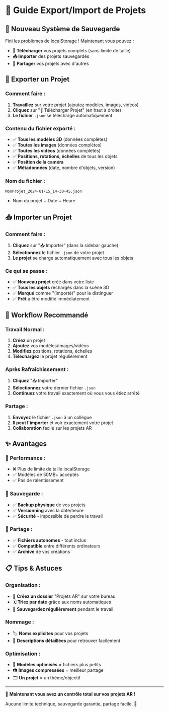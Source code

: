 # 📁 Guide Export/Import de Projets

## 🎯 **Nouveau Système de Sauvegarde**

Fini les problèmes de localStorage ! Maintenant vous pouvez :
- **💾 Télécharger** vos projets complets (sans limite de taille)
- **📥 Importer** des projets sauvegardés
- **🔄 Partager** vos projets avec d'autres

## 💾 **Exporter un Projet**

### Comment faire :
1. **Travaillez** sur votre projet (ajoutez modèles, images, vidéos)
2. **Cliquez** sur "💾 Télécharger Projet" (en haut à droite)
3. **Le fichier** `.json` se télécharge automatiquement

### Contenu du fichier exporté :
- ✅ **Tous les modèles 3D** (données complètes)
- ✅ **Toutes les images** (données complètes) 
- ✅ **Toutes les vidéos** (données complètes)
- ✅ **Positions, rotations, échelles** de tous les objets
- ✅ **Position de la caméra**
- ✅ **Métadonnées** (date, nombre d'objets, version)

### Nom du fichier :
`MonProjet_2024-01-15_14-30-45.json`
- Nom du projet + Date + Heure

## 📥 **Importer un Projet**

### Comment faire :
1. **Cliquez** sur "📥 Importer" (dans la sidebar gauche)
2. **Sélectionnez** le fichier `.json` de votre projet
3. **Le projet** se charge automatiquement avec tous les objets

### Ce qui se passe :
- ✅ **Nouveau projet** créé dans votre liste
- ✅ **Tous les objets** rechargés dans la scène 3D
- ✅ **Marqué** comme "(importé)" pour le distinguer
- ✅ **Prêt** à être modifié immédiatement

## 🔄 **Workflow Recommandé**

### Travail Normal :
1. **Créez** un projet
2. **Ajoutez** vos modèles/images/vidéos
3. **Modifiez** positions, rotations, échelles
4. **Téléchargez** le projet régulièrement

### Après Rafraîchissement :
1. **Cliquez** "📥 Importer"
2. **Sélectionnez** votre dernier fichier `.json`
3. **Continuez** votre travail exactement où vous vous étiez arrêté

### Partage :
1. **Envoyez** le fichier `.json` à un collègue
2. **Il peut l'importer** et voir exactement votre projet
3. **Collaboration** facile sur les projets AR

## ✨ **Avantages**

### 🚀 **Performance** :
- ❌ Plus de limite de taille localStorage
- ✅ Modèles de 50MB+ acceptés
- ✅ Pas de ralentissement

### 💾 **Sauvegarde** :
- ✅ **Backup physique** de vos projets
- ✅ **Versionning** avec la date/heure
- ✅ **Sécurité** - impossible de perdre le travail

### 🤝 **Partage** :
- ✅ **Fichiers autonomes** - tout inclus
- ✅ **Compatible** entre différents ordinateurs
- ✅ **Archive** de vos créations

## 📋 **Tips & Astuces**

### Organisation :
- 📁 **Créez un dossier** "Projets AR" sur votre bureau
- 🗓️ **Triez par date** grâce aux noms automatiques
- 💾 **Sauvegardez régulièrement** pendant le travail

### Nommage :
- 🏷️ **Noms explicites** pour vos projets
- 📝 **Descriptions détaillées** pour retrouver facilement

### Optimisation :
- 🎯 **Modèles optimisés** = fichiers plus petits
- 📷 **Images compressées** = meilleur partage
- 🗂️ **Un projet** = un thème/objectif

---

🎉 **Maintenant vous avez un contrôle total sur vos projets AR !**

Aucune limite technique, sauvegarde garantie, partage facile. 🚀 